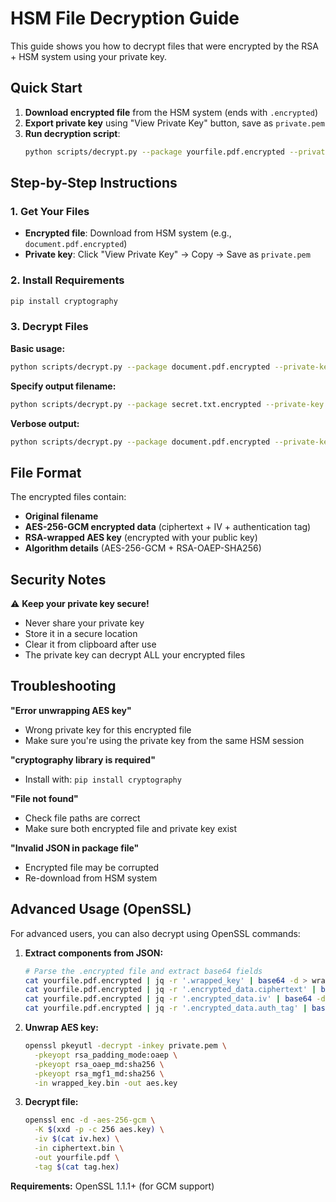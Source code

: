 # HSM File Decryption Guide

This guide shows you how to decrypt files that were encrypted by the RSA + HSM system using your private key.

## Quick Start

1. **Download encrypted file** from the HSM system (ends with `.encrypted`)
2. **Export private key** using "View Private Key" button, save as `private.pem`
3. **Run decryption script**:
   ```bash
   python scripts/decrypt.py --package yourfile.pdf.encrypted --private-key private.pem
   ```

## Step-by-Step Instructions

### 1. Get Your Files
- **Encrypted file**: Download from HSM system (e.g., `document.pdf.encrypted`)
- **Private key**: Click "View Private Key" → Copy → Save as `private.pem`

### 2. Install Requirements
```bash
pip install cryptography
```

### 3. Decrypt Files

**Basic usage:**
```bash
python scripts/decrypt.py --package document.pdf.encrypted --private-key private.pem
```

**Specify output filename:**
```bash
python scripts/decrypt.py --package secret.txt.encrypted --private-key private.pem --output decrypted_secret.txt
```

**Verbose output:**
```bash
python scripts/decrypt.py --package document.pdf.encrypted --private-key private.pem --verbose
```

## File Format

The encrypted files contain:
- **Original filename**
- **AES-256-GCM encrypted data** (ciphertext + IV + authentication tag)
- **RSA-wrapped AES key** (encrypted with your public key)
- **Algorithm details** (AES-256-GCM + RSA-OAEP-SHA256)

## Security Notes

⚠️ **Keep your private key secure!**
- Never share your private key
- Store it in a secure location
- Clear it from clipboard after use
- The private key can decrypt ALL your encrypted files

## Troubleshooting

**"Error unwrapping AES key"**
- Wrong private key for this encrypted file
- Make sure you're using the private key from the same HSM session

**"cryptography library is required"**
- Install with: `pip install cryptography`

**"File not found"**
- Check file paths are correct
- Make sure both encrypted file and private key exist

**"Invalid JSON in package file"**
- Encrypted file may be corrupted
- Re-download from HSM system

## Advanced Usage (OpenSSL)

For advanced users, you can also decrypt using OpenSSL commands:

1. **Extract components from JSON:**
   ```bash
   # Parse the .encrypted file and extract base64 fields
   cat yourfile.pdf.encrypted | jq -r '.wrapped_key' | base64 -d > wrapped_key.bin
   cat yourfile.pdf.encrypted | jq -r '.encrypted_data.ciphertext' | base64 -d > ciphertext.bin
   cat yourfile.pdf.encrypted | jq -r '.encrypted_data.iv' | base64 -d | xxd -p -c 256 > iv.hex
   cat yourfile.pdf.encrypted | jq -r '.encrypted_data.auth_tag' | base64 -d | xxd -p -c 256 > tag.hex
   ```

2. **Unwrap AES key:**
   ```bash
   openssl pkeyutl -decrypt -inkey private.pem \
     -pkeyopt rsa_padding_mode:oaep \
     -pkeyopt rsa_oaep_md:sha256 \
     -pkeyopt rsa_mgf1_md:sha256 \
     -in wrapped_key.bin -out aes.key
   ```

3. **Decrypt file:**
   ```bash
   openssl enc -d -aes-256-gcm \
     -K $(xxd -p -c 256 aes.key) \
     -iv $(cat iv.hex) \
     -in ciphertext.bin \
     -out yourfile.pdf \
     -tag $(cat tag.hex)
   ```

**Requirements:** OpenSSL 1.1.1+ (for GCM support)